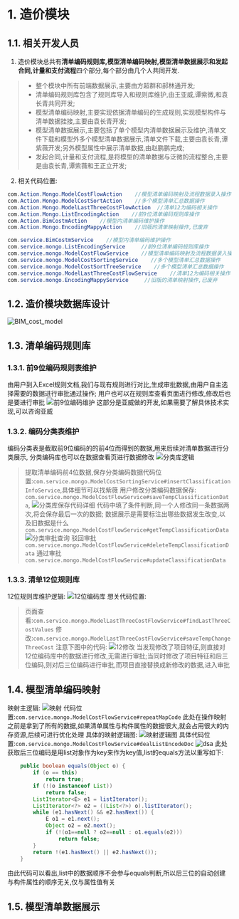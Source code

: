 # 1. 造价模块
## 1.1. 相关开发人员
1. 造价模块总共有**清单编码规则库,模型清单编码映射,模型清单数据展示和发起合同,计量和支付流程**四个部分,每个部分由几个人共同开发.
> * 整个模块中所有前端数据展示,主要由方超群和郝林通开发;
> * 清单编码规则库包含了规则库导入和规则库维护,由王亚威,谭紫微,和袁长青共同开发;
> * 模型清单编码映射,主要实现依据清单编码的生成规则,实现模型构件与清单数据挂接,主要由袁长青开发;
> * 模型清单数据展示,主要包括了单个模型内清单数据展示及维护,清单文件下载和模型外多个模型清单数据展示,清单文件下载,主要由袁长青,谭紫薇开发;另外模型属性中展示清单数据,由赵鹏鹏完成;
> * 发起合同,计量和支付流程,是将模型的清单数据与泛微的流程整合,主要是由袁长青,谭紫薇和王正立开发;
2. 相关代码位置:
```java
com.Action.Mongo.ModelCostFlowAction    //模型清单编码映射及流程数据录入操作
com.Action.Mongo.ModelCostSortAction    //多个模型清单汇总数据操作
com.Action.Mongo.ModelLastThreeCostFlowAction  //清单12为编码相关操作
com.Action.Mongo.ListEncodingAction    //前9位清单编码规则库操作
com.Action.BimCostmAction    //模型内清单编码维护操作
com.Action.Mongo.EncodingMappyAction    //旧版的清单映射操作,已废弃

com.service.BimCostmService    //模型内清单编码维护操作
com.service.mongo.ListEncodingService     //前9位清单编码规则库操作
com.service.mongo.ModelCostFlowService    //模型清单编码映射及流程数据录入操作
com.service.mongo.ModelCostSortingService    //多个模型清单汇总数据操作
com.service.mongo.ModelCostSortTreeService    //多个模型清单汇总数据操作
com.service.mongo.ModelLastThreeCostFlowService    //清单12为编码相关操作
com.service.mongo.EncodingMappyService     //旧版的清单映射操作,已废弃
```

## 1.2. 造价模块数据库设计
![BIM_cost_model](picture/20200610134704429_17825.png)
## 1.3. 清单编码规则库
### 1.3.1. 前9位编码规则表维护
由用户到入Excel规则文档,我们与现有规则进行对比,生成审批数据,由用户自主选择需要的数据进行审批通过操作;
用户也可以在规则库查看页面进行修改,修改后也是要进行审批
![前9位编码维护](picture/20200610142214837_12278.png)
这部分是亚威做的开发,如果需要了解具体技术实现,可以咨询亚威

### 1.3.2. 编码分类表维护
编码分类表是截取前9位编码的的前4位而得到的数据,用来后续对清单数据进行分类展示,
分类编码库也可以在数据查看页进行数据修改
![分类库逻辑](picture/20200610155139599_16663.png)
> 提取清单编码前4位数据,保存分类编码数据代码位置:`com.service.mongo.ModelCostSortingService#insertClassificationInfoService`,具体细节可以找紫薇
> 用户修改分类编码数据保存: `com.service.mongo.ModelCostFlowService#saveTempClassificationData`,
![分类库保存代码详细](picture/20200610154637385_26122.png)
> 代码中填了条件判断,同一个人修改同一条数据两次,将会保存最后一次的数据;
> 数据展示是需要标注出哪些数据发生改变,以及旧数据是什么 `com.service.mongo.ModelCostFlowService#getTempClassificationData`
![分类审批查询](picture/20200610155042455_27686.png)
> 驳回审批 `com.service.mongo.ModelCostFlowService#deleteTempClassificationData`
> 通过审批 `com.service.mongo.ModelCostFlowService#updateClassificationData`

### 1.3.3. 清单12位规则库
12位规则库维护逻辑:
![12位编码库](picture/20200612113309849_16954.png)
想关代码位置:
> 页面查看:`com.service.mongo.ModelLastThreeCostFlowService#findLastThreeCostValues`
> 修改:`com.service.mongo.ModelLastThreeCostFlowService#saveTempChangeThreeCost`
注意下图中的代码:
![12修改](picture/20200612113808592_17736.png)
当发现修改了项目特征,则直接对12位编码库中的数据进行修改,无需进行审批;当同时修改了项目特征和后三位编码,则对后三位编码进行审批,而项目直接替换成新修改的数据,进入审批
## 1.4. 模型清单编码映射
映射主逻辑:
![映射](picture/20200611111247653_5662.png)
代码位置:`com.service.mongo.ModelCostFlowService#repeatMapCode`
此处在操作映射之前是拿到了所有的数据,如果清单属性与构件属性的数据很大,就会占用很大的内存资源,后续可进行优化处理
具体的映射逻辑图:
![映射逻辑图](picture/20200611113341690_30393.png)
具体代码位置:`com.service.mongo.ModelCostFlowService#dealListEncodeDoc`
![dsa](picture/20200611141712442_16795.png)
此处获取后三位编码是用list对象作为key来作为key值,list的equals方法以重写如下:
~~~java
    public boolean equals(Object o) {
        if (o == this)
            return true;
        if (!(o instanceof List))
            return false;
        ListIterator<E> e1 = listIterator();
        ListIterator<?> e2 = ((List<?>) o).listIterator();
        while (e1.hasNext() && e2.hasNext()) {
            E o1 = e1.next();
            Object o2 = e2.next();
            if (!(o1==null ? o2==null : o1.equals(o2)))
                return false;
        }
        return !(e1.hasNext() || e2.hasNext());
    }
~~~
由此代码可以看出,list中的数据顺序不会参与equals判断,所以后三位的自动创建与构件属性的顺序无关,仅与属性值有关
## 1.5. 模型清单数据展示


